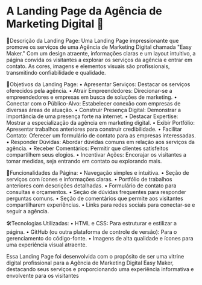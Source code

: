 # A Landing Page da Agência de Marketing Digital 🚀

📌Descrição da Landing Page: Uma Landing Page impressionante que promove os serviços de uma Agência de Marketing Digital chamada "Easy Maker." Com um design atraente, informações claras e um layout intuitivo, a página convida os visitantes a explorar os serviços da agência e entrar em contato. As cores, imagens e elementos visuais são profissionais, transmitindo confiabilidade e qualidade. 

🎯Objetivos da Landing Page: 
•	Apresentar Serviços: Destacar os serviços oferecidos pela agência. 
•	Atrair Empreendedores: Direcionar-se a empreendedores e empresas em busca de soluções de marketing. 
•	Conectar com o Público-Alvo: Estabelecer conexão com empresas de diversas áreas de atuação. 
•	Construir Presença Digital: Demonstrar a importância de uma presença forte na internet. 
•	Destacar Expertise: Mostrar a especialização da agência em marketing digital. 
•	Exibir Portfólio: Apresentar trabalhos anteriores para construir credibilidade. 
•	Facilitar Contato: Oferecer um formulário de contato para as empresas interessadas. 
•	Responder Dúvidas: Abordar dúvidas comuns em relação aos serviços da agência. 
•	Receber Comentários: Permitir que clientes satisfeitos compartilhem seus elogios. 
•	Incentivar Ações: Encorajar os visitantes a tomar medidas, seja entrando em contato ou explorando mais. 

🚀Funcionalidades da Página: 
•	Navegação simples e intuitiva. 
•	Seção de serviços com ícones e informações claras. 
•	Portfólio de trabalhos anteriores com descrições detalhadas. 
•	Formulário de contato para consultas e orçamentos. 
•	Seção de dúvidas frequentes para responder perguntas comuns. 
•	Seção de comentários que permite aos visitantes compartilharem experiências. 
•	Links para redes sociais para conectar-se e seguir a agência. 

🛠️Tecnologias Utilizadas: 
•	HTML e CSS: Para estruturar e estilizar a página. 
•	GitHub (ou outra plataforma de controle de versão): Para o gerenciamento do código-fonte. 
•	Imagens de alta qualidade e ícones para uma experiência visual atraente. 

Essa Landing Page foi desenvolvida com o propósito de ser uma vitrine digital profissional para a Agência de Marketing Digital Easy Maker, destacando seus serviços e proporcionando uma experiência informativa e envolvente para os visitantes
